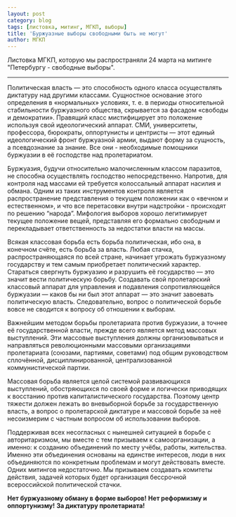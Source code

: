 ```yaml
---
layout: post
category: blog
tags: [листовка, митинг, МГКП, выборы]
title: 'Буржуазные выборы свободными быть не могут'
author: МГКП
---
```


Листовка МГКП, которую мы распространяли 24 марта на митинге "Петербургу - свободные выборы".

<hr/>

Политическая власть — это способность одного класса осуществлять диктатуру над другими классами. Сущностное основание этого определения в «нормальных» условиях, т. е. в периоды относительной стабильности буржуазного общества, скрывается за фасадом «свободы и демократии». Правящий класс мистифицирует это положение используя свой идеологический аппарат. СМИ, университеты, профессора, бюрократы, оппортунисты и центристы — этот единый идеологический фронт буржуазной армии, выдают форму за сущность, а псевдознание за знание. Все они - необходимые помощники буржуазии в её господстве над пролетариатом.

Буржуазия, будучи относительно малочисленным классом паразитов, не способна осуществлять господство непосредственно. Напротив, для контроля над массами ей требуется колоссальный аппарат насилия и обмана. Одним из таких инструментов контроля является распространение представления о текущем положении как о «вечном и естественном», и что все перетасовки внутри надстройки - происходят по решению “народа”. Мифология выборов хорошо легитимирует текущее положение вещей, представляя его формально свободным и перекладывает ответственность за недостатки власти на массы.

Всякая классовая борьба есть борьба политическая, ибо она, в конечном счёте, есть борьба за власть. Любая стачка, распространяющаяся по всей стране, начинает угрожать буржуазному государству и тем самым приобретает политический характер. Стараться свергнуть буржуазию и разрушить её государство — это значит вести политическую борьбу. Создавать свой пролетарский классовый аппарат для управления и подавления сопротивляющейся буржуазии — каков бы ни был этот аппарат — это значит завоевать политическую власть. Следовательно, вопрос о политической борьбе вовсе не сводится к вопросу об отношении к выборам.

Важнейшим методом борьбы пролетариата против буржуазии, а точнее её государственной власти, прежде всего является метод массовых выступлений. Эти массовые выступления должны организовываться и направляться революционными массовыми организациями пролетариата (союзами, партиями, советами) под общим руководством сплочённой, дисциплинированной, централизованной коммунистической партии.

Массовая борьба является целой системой развивающихся выступлений, обостряющихся по своей форме и логически приводящих к восстанию против капиталистического государства. Поэтому центр тяжести должен лежать во вневыборной борьбе за государственную власть, а вопрос о пролетарской диктатуре и массовой борьбе за неё несоизмерим с частным вопросом об использовании  выборов.

Поддерживая всех несогласных с нынешней ситуацией в борьбе с авторитаризмом, мы вместе с тем призываем к самоорганизации, а именно: к созданию объединений по месту учёбы, работы, жительства. Именно эти объединения основаны на единстве интересов, люди в них объединяются по конкретным проблемам и могут действовать вместе. Одних митингов недостаточно. Мы призываем создавать комитеты действия, задачей которых будет организация бессрочной всероссийской политической стачки.

**Нет буржуазному обману в форме выборов!**
**Нет реформизму и оппортунизму!**
**За диктатуру пролетариата!**